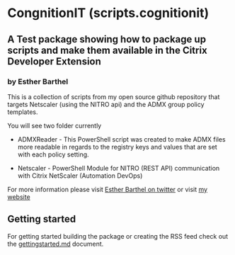 # CongnitionIT (scripts.cognitionit)

## A Test package showing how to package up scripts and make them available in the Citrix Developer Extension

### by Esther Barthel

This is a collection of scripts from my open source github repository that targets Netscaler (using the NITRO api) and the ADMX group policy templates.

You will see two folder currently

* ADMXReader - This PowerShell script was created to make ADMX files more readable in regards to the registry keys and values that are set with each policy setting.

* Netscaler - PowerShell Module for NITRO (REST API) communication with Citrix NetScaler (Automation DevOps)

For more information please visit [Esther Barthel on twitter](https://twitter.com/virtuEs_IT) or visit [my website](http://www.virtues.it/)

## Getting started

For getting started building the package or creating the RSS feed check out the [gettingstarted.md](gettingstarted.md) document.
